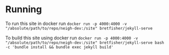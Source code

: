 # Running
To run this site in docker run 
`docker run -p 4000:4000 -v "/absolute/path/to/repo/neigh-dev:/site" bretfisher/jekyll-serve`

To build this site using docker run
`docker run -p 4000:4000 -v "/absolute/path/to/repo/neigh-dev:/site" bretfisher/jekyll-serve bash -c 'bundle install && bundle exec jekyll build'`